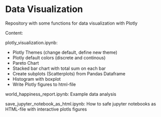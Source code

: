 # Data Visualization
Repository with some functions for data visualization with Plotly

Content:

plotly_visualization.ipynb:
- Plotly Themes (change default, define new theme)
- Plotly default colors (discrete and continous)
- Pareto Chart
- Stacked bar chart with total sum on each bar
- Create subplots (Scatterplots) from Pandas Dataframe
- Histogram with boxplot
- Write Plotly figures to html-file

world_happiness_report.ipynb: Example data analysis

save_jupyter_notebook_as_html.ipynb: How to safe jupyter notebooks as HTML-file with interactive plotls figures
